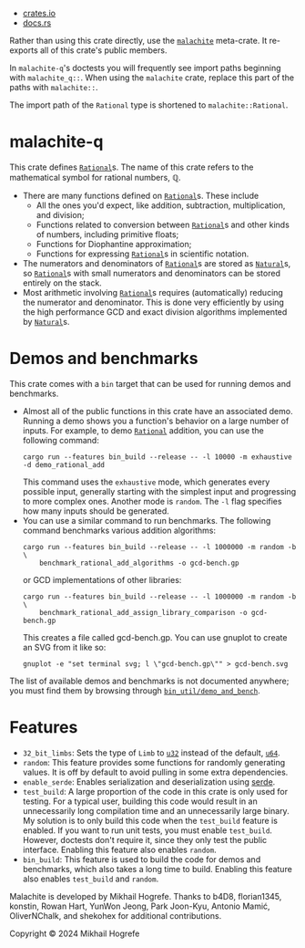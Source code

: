 - [crates.io](https://crates.io/crates/malachite-q)
- [docs.rs](https://docs.rs/malachite-base/latest/malachite_q/)

Rather than using this crate directly, use the
[`malachite`](https://crates.io/crates/malachite) meta-crate. It re-exports all of this crate's
public members.

In `malachite-q`'s doctests you will frequently see import paths beginning with
`malachite_q::`. When using the `malachite` crate, replace this part of the paths with
`malachite::`.

The import path of the `Rational` type is shortened to `malachite::Rational`.

# malachite-q
This crate defines
[`Rational`](https://docs.rs/malachite-q/latest/malachite_q/struct.Rational.html)s. The name of
this crate refers to the mathematical symbol for rational numbers, ℚ.
- There are many functions defined on
  [`Rational`](https://docs.rs/malachite-q/latest/malachite_q/struct.Rational.html)s. These include
  - All the ones you'd expect, like addition, subtraction, multiplication, and division;
  - Functions related to conversion between
    [`Rational`](https://docs.rs/malachite-q/latest/malachite_q/struct.Rational.html)s and other
    kinds of numbers, including primitive floats;
  - Functions for Diophantine approximation;
  - Functions for expressing
    [`Rational`](https://docs.rs/malachite-q/latest/malachite_q/struct.Rational.html)s in
    scientific notation.
- The numerators and denominators of
  [`Rational`](https://docs.rs/malachite-q/latest/malachite_q/struct.Rational.html)s are stored as
  [`Natural`](https://docs.rs/malachite-nz/latest/malachite_nz/natural/struct.Natural.html)s, so
  [`Rational`](https://docs.rs/malachite-q/latest/malachite_q/struct.Rational.html)s with small
  numerators and denominators can be stored entirely on the stack.
- Most arithmetic involving
  [`Rational`](https://docs.rs/malachite-q/latest/malachite_q/struct.Rational.html)s requires
  (automatically) reducing the numerator and denominator. This is done very efficiently by using
  the high performance GCD and exact division algorithms implemented by
  [`Natural`](https://docs.rs/malachite-nz/latest/malachite_nz/natural/struct.Natural.html)s.

# Demos and benchmarks
This crate comes with a `bin` target that can be used for running demos and benchmarks.
- Almost all of the public functions in this crate have an associated demo. Running a demo
  shows you a function's behavior on a large number of inputs. For example, to demo
  [`Rational`](https://docs.rs/malachite-q/latest/malachite_q/struct.Rational.html) addition, you
  can use the following command:
  ```text
  cargo run --features bin_build --release -- -l 10000 -m exhaustive -d demo_rational_add
  ```
  This command uses the `exhaustive` mode, which generates every possible input, generally
  starting with the simplest input and progressing to more complex ones. Another mode is
  `random`. The `-l` flag specifies how many inputs should be generated.
- You can use a similar command to run benchmarks. The following command benchmarks various
  addition algorithms:
  ```text
  cargo run --features bin_build --release -- -l 1000000 -m random -b \
      benchmark_rational_add_algorithms -o gcd-bench.gp
  ```
  or GCD implementations of other libraries:
  ```text
  cargo run --features bin_build --release -- -l 1000000 -m random -b \
      benchmark_rational_add_assign_library_comparison -o gcd-bench.gp
  ```
  This creates a file called gcd-bench.gp. You can use gnuplot to create an SVG from it like
  so:
  ```text
  gnuplot -e "set terminal svg; l \"gcd-bench.gp\"" > gcd-bench.svg
  ```

The list of available demos and benchmarks is not documented anywhere; you must find them by
browsing through
[`bin_util/demo_and_bench`](https://github.com/mhogrefe/malachite/tree/master/malachite-q/src/bin_util/demo_and_bench).

# Features
- `32_bit_limbs`: Sets the type of `Limb` to
  [`u32`](https://doc.rust-lang.org/nightly/std/primitive.u32.html) instead of the default,
  [`u64`](https://doc.rust-lang.org/nightly/std/primitive.u64.html).
- `random`: This feature provides some functions for randomly generating values. It is off by
  default to avoid pulling in some extra dependencies.
- `enable_serde`: Enables serialization and deserialization using [serde](`https://serde.rs/`).
- `test_build`: A large proportion of the code in this crate is only used for testing. For a
  typical user, building this code would result in an unnecessarily long compilation time and
  an unnecessarily large binary. My solution is to only build this code when the `test_build`
  feature is enabled. If you want to run unit tests, you must enable `test_build`. However,
  doctests don't require it, since they only test the public interface. Enabling this feature also
  enables `random`.
- `bin_build`: This feature is used to build the code for demos and benchmarks, which also
  takes a long time to build. Enabling this feature also enables `test_build` and `random`.

Malachite is developed by Mikhail Hogrefe. Thanks to b4D8, florian1345, konstin, Rowan Hart, YunWon Jeong, Park Joon-Kyu, Antonio Mamić, OliverNChalk, and shekohex for additional contributions.

Copyright © 2024 Mikhail Hogrefe
